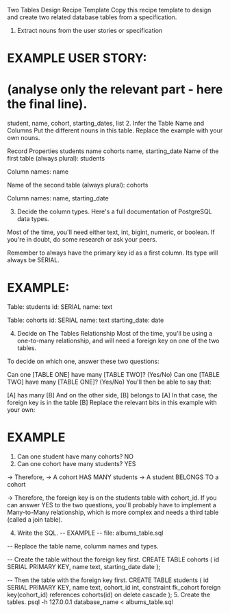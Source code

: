 Two Tables Design Recipe Template
Copy this recipe template to design and create two related database tables from a specification.

1. Extract nouns from the user stories or specification
# EXAMPLE USER STORY:
# (analyse only the relevant part - here the final line).


student, name, cohort, starting_dates, list
2. Infer the Table Name and Columns
Put the different nouns in this table. Replace the example with your own nouns.

Record	    Properties
students	name
cohorts	    name, starting_date
Name of the first table (always plural): students

Column names: name

Name of the second table (always plural): cohorts

Column names: name, starting_date

3. Decide the column types.
Here's a full documentation of PostgreSQL data types.

Most of the time, you'll need either text, int, bigint, numeric, or boolean. If you're in doubt, do some research or ask your peers.

Remember to always have the primary key id as a first column. Its type will always be SERIAL.

# EXAMPLE:

Table: students
id: SERIAL
name: text

Table: cohorts
id: SERIAL
name: text
starting_date: date

4. Decide on The Tables Relationship
Most of the time, you'll be using a one-to-many relationship, and will need a foreign key on one of the two tables.

To decide on which one, answer these two questions:

Can one [TABLE ONE] have many [TABLE TWO]? (Yes/No)
Can one [TABLE TWO] have many [TABLE ONE]? (Yes/No)
You'll then be able to say that:

[A] has many [B]
And on the other side, [B] belongs to [A]
In that case, the foreign key is in the table [B]
Replace the relevant bits in this example with your own:

# EXAMPLE

1. Can one student have many cohorts? NO
2. Can one cohort have many students? YES

-> Therefore,
-> A cohort HAS MANY students
-> A student BELONGS TO a cohort

-> Therefore, the foreign key is on the students table with cohort_id.
If you can answer YES to the two questions, you'll probably have to implement a Many-to-Many relationship, which is more complex and needs a third table (called a join table).

4. Write the SQL.
-- EXAMPLE
-- file: albums_table.sql

-- Replace the table name, columm names and types.

-- Create the table without the foreign key first.
CREATE TABLE cohorts (
  id SERIAL PRIMARY KEY,
  name text,
  starting_date date
);

-- Then the table with the foreign key first.
CREATE TABLE students (
  id SERIAL PRIMARY KEY,
  name text,
  cohort_id int,
  constraint fk_cohort foreign key(cohort_id)
    references cohorts(id)
    on delete cascade
);
5. Create the tables.
psql -h 127.0.0.1 database_name < albums_table.sql

